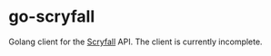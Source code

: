 # go-scryfall

Golang client for the [Scryfall](https://scryfall.com/) API. The client is
currently incomplete.

